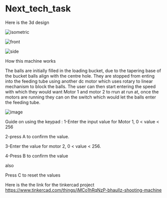 # Next_tech_task
Here is the 3d design


![isometric](https://user-images.githubusercontent.com/84351843/138546649-4a25aeb8-fb40-42d9-ae14-94cbb7103fd8.png)

![front](https://user-images.githubusercontent.com/84351843/138546669-5177f34a-7338-4298-81ca-ab15d744313a.png)

![side](https://user-images.githubusercontent.com/84351843/138546678-97c22b61-10fb-4da1-b6bf-0495d894e39a.png)

How this machine works

The balls are initially filled in the loading bucket, due to the tapering base of the bucket balls align with the centre hole. They are stopped from enting into the feeding tube using another dc motor which uses rotary to linear mechanism to block the balls. The user can then start entering the speed with which they would want Motor 1 and motor 2 to rrun at run at, once the motors are running they can on the switch which would let the balls enter the feeding tube.

![image](https://user-images.githubusercontent.com/84351843/138547093-1a92aa29-2dbe-4553-9c45-0c4a4bf03258.png)


Guide on using the keypad :
1-Enter the input value for Motor 1, 0 < value < 256

2-press A to confirm the value.

3-Enter the value for motor 2, 0 < value < 256.

4-Press B to confirm the value 

also

Press C to reset the values

Here is the the link for the tinkercad project
https://www.tinkercad.com/things/jMCo1hRqNzP-bhaullz-shooting-machine
